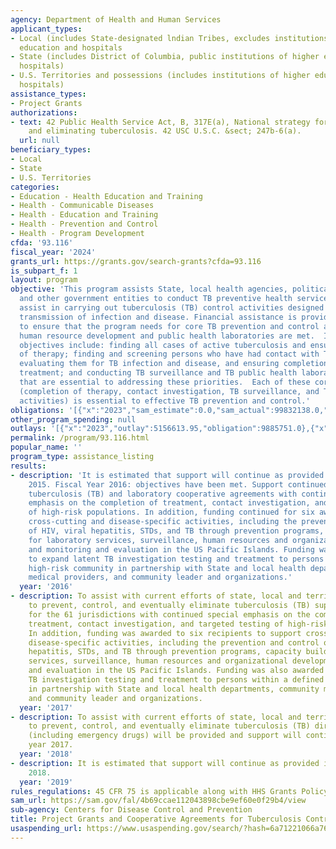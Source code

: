 ```yaml
---
agency: Department of Health and Human Services
applicant_types:
- Local (includes State-designated lndian Tribes, excludes institutions of higher
  education and hospitals
- State (includes District of Columbia, public institutions of higher education and
  hospitals)
- U.S. Territories and possessions (includes institutions of higher education and
  hospitals)
assistance_types:
- Project Grants
authorizations:
- text: 42 Public Health Service Act, B, 317E(a), National strategy for combating
    and eliminating tuberculosis. 42 USC U.S.C. &sect; 247b-6(a).
  url: null
beneficiary_types:
- Local
- State
- U.S. Territories
categories:
- Education - Health Education and Training
- Health - Communicable Diseases
- Health - Education and Training
- Health - Prevention and Control
- Health - Program Development
cfda: '93.116'
fiscal_year: '2024'
grants_url: https://grants.gov/search-grants?cfda=93.116
is_subpart_f: 1
layout: program
objective: 'This program assists State, local health agencies, political subdivisions,
  and other government entities to conduct TB preventive health service programs to
  assist in carrying out tuberculosis (TB) control activities designed to prevent
  transmission of infection and disease. Financial assistance is provided to TB programs
  to ensure that the program needs for core TB prevention and control activities,
  human resource development and public health laboratories are met.  In addition,
  objectives include: finding all cases of active tuberculosis and ensuring completion
  of therapy; finding and screening persons who have had contact with TB patients,
  evaluating them for TB infection and disease, and ensuring completion of appropriate
  treatment; and conducting TB surveillance and TB public health laboratory activities
  that are essential to addressing these priorities.  Each of these core activities
  (completion of therapy, contact investigation, TB surveillance, and TB laboratory
  activities) is essential to effective TB prevention and control.'
obligations: '[{"x":"2023","sam_estimate":0.0,"sam_actual":99832138.0,"usa_spending_actual":98702330.74},{"x":"2024","sam_estimate":0.0,"sam_actual":80073965.0,"usa_spending_actual":76787178.0},{"x":"2025","sam_estimate":0.0,"sam_actual":84610478.0,"usa_spending_actual":6593094.0}]'
other_program_spending: null
outlays: '[{"x":"2023","outlay":5156613.95,"obligation":9885751.0},{"x":"2024","outlay":2334218175.79,"obligation":11558125.0},{"x":"2025","outlay":0.0,"obligation":0.0}]'
permalink: /program/93.116.html
popular_name: ''
program_type: assistance_listing
results:
- description: 'It is estimated that support will continue as provided in fiscal year
    2015. Fiscal Year 2016: objectives have been met. Support continued for the 61
    tuberculosis (TB) and laboratory cooperative agreements with continued special
    emphasis on the completion of treatment, contact investigation, and targeted testing
    of high-risk populations. In addition, funding continued for six awards to support
    cross-cutting and disease-specific activities, including the prevention and control
    of HIV, viral hepatitis, STDs, and TB through prevention programs, capacity building
    for laboratory services, surveillance, human resources and organizational development,
    and monitoring and evaluation in the US Pacific Islands. Funding was also awarded
    to expand latent TB investigation testing and treatment to persons within a defined
    high-risk community in partnership with State and local health departments, community
    medical providers, and community leader and organizations.'
  year: '2016'
- description: To assist with current efforts of state, local and territorial TB Programs
    to prevent, control, and eventually eliminate tuberculosis (TB) support continued
    for the 61 jurisdictions with continued special emphasis on the completion of
    treatment, contact investigation, and targeted testing of high-risk populations.
    In addition, funding was awarded to six recipients to support cross-cutting and
    disease-specific activities, including the prevention and control of HIV, viral
    hepatitis, STDs, and TB through prevention programs, capacity building for laboratory
    services, surveillance, human resources and organizational development, and monitoring
    and evaluation in the US Pacific Islands. Funding was also awarded to expand latent
    TB investigation testing and treatment to persons within a defined high-risk community
    in partnership with State and local health departments, community medical providers,
    and community leader and organizations.
  year: '2017'
- description: To assist with current efforts of state, local and territorial TB Programs
    to prevent, control, and eventually eliminate tuberculosis (TB) direct assistance
    (including emergency drugs) will be provided and support will continue as in fiscal
    year 2017.
  year: '2018'
- description: It is estimated that support will continue as provided in fiscal year
    2018.
  year: '2019'
rules_regulations: 45 CFR 75 is applicable along with HHS Grants Policy Statement.
sam_url: https://sam.gov/fal/4b69ccae112043898cbe9ef60e0f29b4/view
sub-agency: Centers for Disease Control and Prevention
title: Project Grants and Cooperative Agreements for Tuberculosis Control Programs
usaspending_url: https://www.usaspending.gov/search/?hash=6a71221066a76e5cbc310c2f96469b34
---
```

